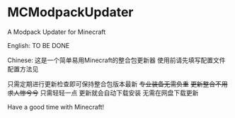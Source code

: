 # MCModpackUpdater
A Modpack Updater for Minecraft

English:
TO BE DONE

Chinese:
这是一个简单易用Minecraft的整合包更新器
使用前请先填写配置文件
配置方法见

只需定期进行更新检查即可保持整合包版本最新
<del>专业装备无需负重</del>
<del>更新整合不用求人惨兮兮</del>
只需轻轻一点 更新就会自动下载安装
无需在网盘下载更新

Have a good time with Minecraft!
